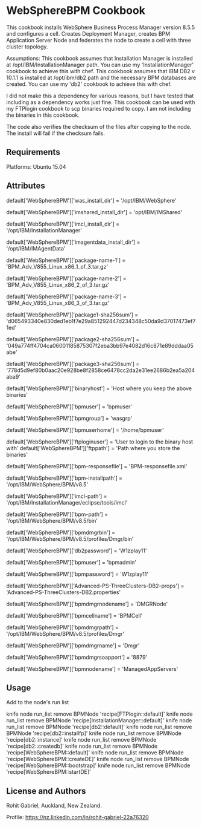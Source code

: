 WebSphereBPM Cookbook
======================

This cookbook installs WebSphere Business Process Manager version 8.5.5 and configures a cell.
Creates Deployment Manager, creates BPM Application Server Node and federates the node to create a cell with three cluster topology.

Assumptions:
This cookbook assumes that Installation Manager is  installed at /opt/IBM/InstallationManager path. You can use my 'InstallationManager' cookbook to achieve this with chef.
This cookbook assumes that IBM DB2 v 10.1.1 is installed at /opt/ibm/db2 path and the necessary BPM databases are created. You can use my 'db2' cookbook to achieve this with chef.

I did not make this a dependency for various reasons, but I have tested that including as a dependency works just fine.
This cookbook can be used with my FTPlogin cookbook to scp binaries required to copy. I am not including the binaries in this cookbook.

The code also verifies the checksum of the files after copying to the node. The install will fail if the checksum fails.

Requirements
------------
Platforms: Ubuntu 15.04

Attributes
----------
default['WebSphereBPM']['was_install_dir'] = '/opt/IBM/WebSphere'

default['WebSphereBPM']['imshared_install_dir'] = 'opt/IBM/IMShared'

default['WebSphereBPM']['imcl_install_dir'] = '/opt/IBM/InstallationManager'

default['WebSphereBPM']['imagentdata_install_dir'] = '/opt/IBM/IMAgentData'

default['WebSphereBPM']['package-name-1'] = 'BPM_Adv_V855_Linux_x86_1_of_3.tar.gz'

default['WebSphereBPM']['package-name-2'] = 'BPM_Adv_V855_Linux_x86_2_of_3.tar.gz'

default['WebSphereBPM']['package-name-3'] = 'BPM_Adv_V855_Linux_x86_3_of_3.tar.gz'

default['WebSphereBPM']['package1-sha256sum'] = 'd065493340e830ded1eb1f7e29a851292447d234348c50da9d37017473ef71ed'

default['WebSphereBPM']['package2-sha256sum'] = '049a774ff4704ca06001185875307f2eba3bb97e4082d16c871e89dddaa05abe'

default['WebSphereBPM']['package3-sha256sum'] = '778d5d9ef80b0aac20e928be8f2858ce6478cc2da2e31ee2686b2ea5a204aba9'

default['WebSphereBPM']['binaryhost'] = 'Host where you keep the above binaries'

default['WebSphereBPM']['bpmuser'] = 'bpmuser'

default['WebSphereBPM']['bpmgroup'] = 'wasgrp'

default['WebSphereBPM']['bpmuserhome'] = '/home/bpmuser'

default['WebSphereBPM']['ftploginuser'] = 'User to login to the binary host with'
default['WebSphereBPM']['ftppath'] = 'Path where you store the binaries'

default['WebSphereBPM']['bpm-responsefile'] = 'BPM-responsefile.xml'

default['WebSphereBPM']['bpm-installpath'] = '/opt/IBM/WebSphere/BPM/v8.5'

default['WebSphereBPM']['imcl-path'] = '/opt/IBM/InstallationManager/eclipse/tools/imcl'

default['WebSphereBPM']['bpm-path'] = '/opt/IBM/WebSphere/BPM/v8.5/bin'

default['WebSphereBPM']['bpmdmgrbin'] = '/opt/IBM/WebSphere/BPM/v8.5/profiles/Dmgr/bin'

default['WebSphereBPM']['db2password'] = 'W1zplay11'

default['WebSphereBPM']['bpmuser'] = 'bpmadmin'

default['WebSphereBPM']['bpmpassword'] = 'W1zplay11'

default['WebSphereBPM']['Advanced-PS-ThreeClusters-DB2-props'] = 'Advanced-PS-ThreeClusters-DB2.properties'

default['WebSphereBPM']['bpmdmgrnodename'] = 'DMGRNode'

default['WebSphereBPM']['bpmcellname'] = 'BPMCell'

default['WebSphereBPM']['bpmdmgrpath'] = '/opt/IBM/WebSphere/BPM/v8.5/profiles/Dmgr'

default['WebSphereBPM']['bpmdmgrname'] = 'Dmgr'

default['WebSphereBPM']['bpmdmgrsoapport'] = '8879'

default['WebSphereBPM']['bpmnodename'] = 'ManagedAppServers'



Usage
-----
Add to the node's run list

knife node run_list remove BPMNode 'recipe[FTPlogin::default]'
knife node run_list remove BPMNode 'recipe[InstallationManager::default]'
knife node run_list remove BPMNode 'recipe[db2::default]'
knife node run_list remove BPMNode 'recipe[db2::installfp]'
knife node run_list remove BPMNode 'recipe[db2::instance]'
knife node run_list remove BPMNode 'recipe[db2::createdb]'
knife node run_list remove BPMNode 'recipe[WebSphereBPM::default]'
knife node run_list remove BPMNode 'recipe[WebSphereBPM::createDE]'
knife node run_list remove BPMNode 'recipe[WebSphereBPM::bootstrap]'
knife node run_list remove BPMNode 'recipe[WebSphereBPM::startDE]'

License and Authors
-------------------
Rohit Gabriel, Auckland, New Zealand.

Profile: https://nz.linkedin.com/in/rohit-gabriel-22a76320
